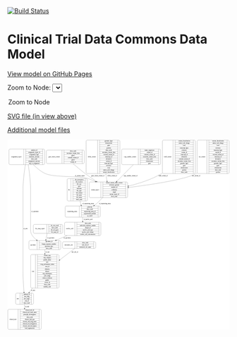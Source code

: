 <link rel='stylesheet' href="assets/style.css">
<link rel='stylesheet' href="https://unpkg.com/leaflet@1.5.1/dist/leaflet.css" integrity="sha512-xwE/Az9zrjBIphAcBb3F6JVqxf46+CDLwfLMHloNu6KEQCAWi6HcDUbeOfBIptF7tcCzusKFjFw2yuvEpDL9wQ==" crossorigin="">
<script type="text/javascript" src="https://code.jquery.com/jquery-3.2.1.min.js"></script>
<script type="text/javascript"  src="https://unpkg.com/leaflet@1.5.1/dist/leaflet.js"></script>
<script type="text/javascript" src="assets/actions.js"></script>

[![Build Status](https://travis-ci.org/CBIIT/ctdc-model.svg?branch=master)](https://travis-ci.org/CBIIT/ctdc-model)

# Clinical Trial Data Commons Data Model

[View model on GitHub Pages](https://cbiit.github.io/ctdc-model/)




Zoom to Node: <select id="node_select">
  <option value="">Zoom to Node</option>
</select>
<div id="model"></div>

<p>
<a href="./model-desc/ctdc-model.svg">SVG file (in view above)</a>
<p>
<a href="./model-desc">Additional model files</a>
<div id='graph' style='display:off;'>
<svg width="2289pt" height="1960pt"
 viewBox="0.00 0.00 2288.50 1960.00" xmlns="http://www.w3.org/2000/svg" xmlns:xlink="http://www.w3.org/1999/xlink">
<g id="graph0" class="graph" transform="scale(1 1) rotate(0) translate(4 1956)">
<title>Perl</title>
<polygon fill="#ffffff" stroke="transparent" points="-4,4 -4,-1956 2284.5,-1956 2284.5,4 -4,4"/>
<!-- assignment_report -->
<g id="node1" class="node">
<title>assignment_report</title>
<path fill="none" stroke="#000000" d="M24,-1698.5C24,-1698.5 367,-1698.5 367,-1698.5 373,-1698.5 379,-1704.5 379,-1710.5 379,-1710.5 379,-1847.5 379,-1847.5 379,-1853.5 373,-1859.5 367,-1859.5 367,-1859.5 24,-1859.5 24,-1859.5 18,-1859.5 12,-1853.5 12,-1847.5 12,-1847.5 12,-1710.5 12,-1710.5 12,-1704.5 18,-1698.5 24,-1698.5"/>
<text text-anchor="middle" x="88" y="-1775.3" font-family="Times,serif" font-size="14.00" fill="#000000">assignment_report</text>
<polyline fill="none" stroke="#000000" points="164,-1698.5 164,-1859.5 "/>
<text text-anchor="middle" x="174.5" y="-1775.3" font-family="Times,serif" font-size="14.00" fill="#000000"> </text>
<polyline fill="none" stroke="#000000" points="185,-1698.5 185,-1859.5 "/>
<text text-anchor="middle" x="271.5" y="-1844.3" font-family="Times,serif" font-size="14.00" fill="#000000">analysis_id</text>
<polyline fill="none" stroke="#000000" points="185,-1836.5 358,-1836.5 "/>
<text text-anchor="middle" x="271.5" y="-1821.3" font-family="Times,serif" font-size="14.00" fill="#000000">assignment_report_id</text>
<polyline fill="none" stroke="#000000" points="185,-1813.5 358,-1813.5 "/>
<text text-anchor="middle" x="271.5" y="-1798.3" font-family="Times,serif" font-size="14.00" fill="#000000">assignment_logic</text>
<polyline fill="none" stroke="#000000" points="185,-1790.5 358,-1790.5 "/>
<text text-anchor="middle" x="271.5" y="-1775.3" font-family="Times,serif" font-size="14.00" fill="#000000">treatment_outcome</text>
<polyline fill="none" stroke="#000000" points="185,-1767.5 358,-1767.5 "/>
<text text-anchor="middle" x="271.5" y="-1752.3" font-family="Times,serif" font-size="14.00" fill="#000000">show_node</text>
<polyline fill="none" stroke="#000000" points="185,-1744.5 358,-1744.5 "/>
<text text-anchor="middle" x="271.5" y="-1729.3" font-family="Times,serif" font-size="14.00" fill="#000000">assignment_outcome</text>
<polyline fill="none" stroke="#000000" points="185,-1721.5 358,-1721.5 "/>
<text text-anchor="middle" x="271.5" y="-1706.3" font-family="Times,serif" font-size="14.00" fill="#000000">step_at_assignment</text>
<polyline fill="none" stroke="#000000" points="358,-1698.5 358,-1859.5 "/>
<text text-anchor="middle" x="368.5" y="-1775.3" font-family="Times,serif" font-size="14.00" fill="#000000"> </text>
</g>
<!-- specimen -->
<g id="node9" class="node">
<title>specimen</title>
<path fill="none" stroke="#000000" d="M229.5,-823.5C229.5,-823.5 533.5,-823.5 533.5,-823.5 539.5,-823.5 545.5,-829.5 545.5,-835.5 545.5,-835.5 545.5,-903.5 545.5,-903.5 545.5,-909.5 539.5,-915.5 533.5,-915.5 533.5,-915.5 229.5,-915.5 229.5,-915.5 223.5,-915.5 217.5,-909.5 217.5,-903.5 217.5,-903.5 217.5,-835.5 217.5,-835.5 217.5,-829.5 223.5,-823.5 229.5,-823.5"/>
<text text-anchor="middle" x="260" y="-865.8" font-family="Times,serif" font-size="14.00" fill="#000000">specimen</text>
<polyline fill="none" stroke="#000000" points="302.5,-823.5 302.5,-915.5 "/>
<text text-anchor="middle" x="313" y="-865.8" font-family="Times,serif" font-size="14.00" fill="#000000"> </text>
<polyline fill="none" stroke="#000000" points="323.5,-823.5 323.5,-915.5 "/>
<text text-anchor="middle" x="424" y="-900.3" font-family="Times,serif" font-size="14.00" fill="#000000">specimen_id</text>
<polyline fill="none" stroke="#000000" points="323.5,-892.5 524.5,-892.5 "/>
<text text-anchor="middle" x="424" y="-877.3" font-family="Times,serif" font-size="14.00" fill="#000000">biopsy_sequence_number</text>
<polyline fill="none" stroke="#000000" points="323.5,-869.5 524.5,-869.5 "/>
<text text-anchor="middle" x="424" y="-854.3" font-family="Times,serif" font-size="14.00" fill="#000000">specimen_type</text>
<polyline fill="none" stroke="#000000" points="323.5,-846.5 524.5,-846.5 "/>
<text text-anchor="middle" x="424" y="-831.3" font-family="Times,serif" font-size="14.00" fill="#000000">show_node</text>
<polyline fill="none" stroke="#000000" points="524.5,-823.5 524.5,-915.5 "/>
<text text-anchor="middle" x="535" y="-865.8" font-family="Times,serif" font-size="14.00" fill="#000000"> </text>
</g>
<!-- assignment_report&#45;&gt;specimen -->
<g id="edge14" class="edge">
<title>assignment_report&#45;&gt;specimen</title>
<path fill="none" stroke="#000000" d="M210.0222,-1698.3556C221.1104,-1629.7553 234.5,-1528.4929 234.5,-1439.5 234.5,-1439.5 234.5,-1439.5 234.5,-1036.5 234.5,-1004.4776 235.595,-993.5489 253.5,-967 264.9095,-950.0824 280.2295,-934.8809 296.2993,-921.7938"/>
<polygon fill="#000000" stroke="#000000" points="298.5463,-924.4792 304.2345,-915.5407 294.2138,-918.9811 298.5463,-924.4792"/>
<text text-anchor="middle" x="279.5" y="-1211.3" font-family="Times,serif" font-size="14.00" fill="#000000">of_specimen</text>
</g>
<!-- arm -->
<g id="node14" class="node">
<title>arm</title>
<path fill="none" stroke="#000000" d="M92.5,-259.5C92.5,-259.5 252.5,-259.5 252.5,-259.5 258.5,-259.5 264.5,-265.5 264.5,-271.5 264.5,-271.5 264.5,-362.5 264.5,-362.5 264.5,-368.5 258.5,-374.5 252.5,-374.5 252.5,-374.5 92.5,-374.5 92.5,-374.5 86.5,-374.5 80.5,-368.5 80.5,-362.5 80.5,-362.5 80.5,-271.5 80.5,-271.5 80.5,-265.5 86.5,-259.5 92.5,-259.5"/>
<text text-anchor="middle" x="103" y="-313.3" font-family="Times,serif" font-size="14.00" fill="#000000">arm</text>
<polyline fill="none" stroke="#000000" points="125.5,-259.5 125.5,-374.5 "/>
<text text-anchor="middle" x="136" y="-313.3" font-family="Times,serif" font-size="14.00" fill="#000000"> </text>
<polyline fill="none" stroke="#000000" points="146.5,-259.5 146.5,-374.5 "/>
<text text-anchor="middle" x="195" y="-359.3" font-family="Times,serif" font-size="14.00" fill="#000000">pubmed_id</text>
<polyline fill="none" stroke="#000000" points="146.5,-351.5 243.5,-351.5 "/>
<text text-anchor="middle" x="195" y="-336.3" font-family="Times,serif" font-size="14.00" fill="#000000">arm_drug</text>
<polyline fill="none" stroke="#000000" points="146.5,-328.5 243.5,-328.5 "/>
<text text-anchor="middle" x="195" y="-313.3" font-family="Times,serif" font-size="14.00" fill="#000000">arm_target</text>
<polyline fill="none" stroke="#000000" points="146.5,-305.5 243.5,-305.5 "/>
<text text-anchor="middle" x="195" y="-290.3" font-family="Times,serif" font-size="14.00" fill="#000000">arm_id</text>
<polyline fill="none" stroke="#000000" points="146.5,-282.5 243.5,-282.5 "/>
<text text-anchor="middle" x="195" y="-267.3" font-family="Times,serif" font-size="14.00" fill="#000000">show_node</text>
<polyline fill="none" stroke="#000000" points="243.5,-259.5 243.5,-374.5 "/>
<text text-anchor="middle" x="254" y="-313.3" font-family="Times,serif" font-size="14.00" fill="#000000"> </text>
</g>
<!-- assignment_report&#45;&gt;arm -->
<g id="edge8" class="edge">
<title>assignment_report&#45;&gt;arm</title>
<path fill="none" stroke="#000000" d="M180.9778,-1698.3556C169.8896,-1629.7553 156.5,-1528.4929 156.5,-1439.5 156.5,-1439.5 156.5,-1439.5 156.5,-599 156.5,-525.6786 161.9582,-441.8056 166.4987,-384.7197"/>
<polygon fill="#000000" stroke="#000000" points="169.9887,-384.9843 167.3053,-374.7349 163.0114,-384.4206 169.9887,-384.9843"/>
<text text-anchor="middle" x="181.5" y="-1032.8" font-family="Times,serif" font-size="14.00" fill="#000000">of_arm</text>
</g>
<!-- variant_report -->
<g id="node16" class="node">
<title>variant_report</title>
<path fill="none" stroke="#000000" d="M850.5,-1359C850.5,-1359 1222.5,-1359 1222.5,-1359 1228.5,-1359 1234.5,-1365 1234.5,-1371 1234.5,-1371 1234.5,-1508 1234.5,-1508 1234.5,-1514 1228.5,-1520 1222.5,-1520 1222.5,-1520 850.5,-1520 850.5,-1520 844.5,-1520 838.5,-1514 838.5,-1508 838.5,-1508 838.5,-1371 838.5,-1371 838.5,-1365 844.5,-1359 850.5,-1359"/>
<text text-anchor="middle" x="898.5" y="-1435.8" font-family="Times,serif" font-size="14.00" fill="#000000">variant_report</text>
<polyline fill="none" stroke="#000000" points="958.5,-1359 958.5,-1520 "/>
<text text-anchor="middle" x="969" y="-1435.8" font-family="Times,serif" font-size="14.00" fill="#000000"> </text>
<polyline fill="none" stroke="#000000" points="979.5,-1359 979.5,-1520 "/>
<text text-anchor="middle" x="1096.5" y="-1504.8" font-family="Times,serif" font-size="14.00" fill="#000000">torrent_variant_caller_version</text>
<polyline fill="none" stroke="#000000" points="979.5,-1497 1213.5,-1497 "/>
<text text-anchor="middle" x="1096.5" y="-1481.8" font-family="Times,serif" font-size="14.00" fill="#000000">reference_genome</text>
<polyline fill="none" stroke="#000000" points="979.5,-1474 1213.5,-1474 "/>
<text text-anchor="middle" x="1096.5" y="-1458.8" font-family="Times,serif" font-size="14.00" fill="#000000">analysis_id</text>
<polyline fill="none" stroke="#000000" points="979.5,-1451 1213.5,-1451 "/>
<text text-anchor="middle" x="1096.5" y="-1435.8" font-family="Times,serif" font-size="14.00" fill="#000000">cellularity</text>
<polyline fill="none" stroke="#000000" points="979.5,-1428 1213.5,-1428 "/>
<text text-anchor="middle" x="1096.5" y="-1412.8" font-family="Times,serif" font-size="14.00" fill="#000000">mapd</text>
<polyline fill="none" stroke="#000000" points="979.5,-1405 1213.5,-1405 "/>
<text text-anchor="middle" x="1096.5" y="-1389.8" font-family="Times,serif" font-size="14.00" fill="#000000">variant_report_id</text>
<polyline fill="none" stroke="#000000" points="979.5,-1382 1213.5,-1382 "/>
<text text-anchor="middle" x="1096.5" y="-1366.8" font-family="Times,serif" font-size="14.00" fill="#000000">show_node</text>
<polyline fill="none" stroke="#000000" points="1213.5,-1359 1213.5,-1520 "/>
<text text-anchor="middle" x="1224" y="-1435.8" font-family="Times,serif" font-size="14.00" fill="#000000"> </text>
</g>
<!-- assignment_report&#45;&gt;variant_report -->
<g id="edge16" class="edge">
<title>assignment_report&#45;&gt;variant_report</title>
<path fill="none" stroke="#000000" d="M263.7186,-1698.2496C297.3332,-1663.9868 340.6801,-1627.1483 387.5,-1606 477.4068,-1565.3895 734.5799,-1585.1903 828.5,-1555 852.7337,-1547.2101 877.3537,-1536.4775 900.7696,-1524.6702"/>
<polygon fill="#000000" stroke="#000000" points="902.3831,-1527.7762 909.6817,-1520.0962 899.1868,-1521.5485 902.3831,-1527.7762"/>
<text text-anchor="middle" x="742" y="-1576.8" font-family="Times,serif" font-size="14.00" fill="#000000">of_variant_report</text>
</g>
<!-- file -->
<g id="node2" class="node">
<title>file</title>
<path fill="none" stroke="#000000" d="M623,-1324.5C623,-1324.5 808,-1324.5 808,-1324.5 814,-1324.5 820,-1330.5 820,-1336.5 820,-1336.5 820,-1542.5 820,-1542.5 820,-1548.5 814,-1554.5 808,-1554.5 808,-1554.5 623,-1554.5 623,-1554.5 617,-1554.5 611,-1548.5 611,-1542.5 611,-1542.5 611,-1336.5 611,-1336.5 611,-1330.5 617,-1324.5 623,-1324.5"/>
<text text-anchor="middle" x="630.5" y="-1435.8" font-family="Times,serif" font-size="14.00" fill="#000000">file</text>
<polyline fill="none" stroke="#000000" points="650,-1324.5 650,-1554.5 "/>
<text text-anchor="middle" x="660.5" y="-1435.8" font-family="Times,serif" font-size="14.00" fill="#000000"> </text>
<polyline fill="none" stroke="#000000" points="671,-1324.5 671,-1554.5 "/>
<text text-anchor="middle" x="735" y="-1539.3" font-family="Times,serif" font-size="14.00" fill="#000000">file_description</text>
<polyline fill="none" stroke="#000000" points="671,-1531.5 799,-1531.5 "/>
<text text-anchor="middle" x="735" y="-1516.3" font-family="Times,serif" font-size="14.00" fill="#000000">file_location</text>
<polyline fill="none" stroke="#000000" points="671,-1508.5 799,-1508.5 "/>
<text text-anchor="middle" x="735" y="-1493.3" font-family="Times,serif" font-size="14.00" fill="#000000">file_size</text>
<polyline fill="none" stroke="#000000" points="671,-1485.5 799,-1485.5 "/>
<text text-anchor="middle" x="735" y="-1470.3" font-family="Times,serif" font-size="14.00" fill="#000000">uuid</text>
<polyline fill="none" stroke="#000000" points="671,-1462.5 799,-1462.5 "/>
<text text-anchor="middle" x="735" y="-1447.3" font-family="Times,serif" font-size="14.00" fill="#000000">md5sum</text>
<polyline fill="none" stroke="#000000" points="671,-1439.5 799,-1439.5 "/>
<text text-anchor="middle" x="735" y="-1424.3" font-family="Times,serif" font-size="14.00" fill="#000000">file_type</text>
<polyline fill="none" stroke="#000000" points="671,-1416.5 799,-1416.5 "/>
<text text-anchor="middle" x="735" y="-1401.3" font-family="Times,serif" font-size="14.00" fill="#000000">file_format</text>
<polyline fill="none" stroke="#000000" points="671,-1393.5 799,-1393.5 "/>
<text text-anchor="middle" x="735" y="-1378.3" font-family="Times,serif" font-size="14.00" fill="#000000">file_name</text>
<polyline fill="none" stroke="#000000" points="671,-1370.5 799,-1370.5 "/>
<text text-anchor="middle" x="735" y="-1355.3" font-family="Times,serif" font-size="14.00" fill="#000000">file_status</text>
<polyline fill="none" stroke="#000000" points="671,-1347.5 799,-1347.5 "/>
<text text-anchor="middle" x="735" y="-1332.3" font-family="Times,serif" font-size="14.00" fill="#000000">show_node</text>
<polyline fill="none" stroke="#000000" points="799,-1324.5 799,-1554.5 "/>
<text text-anchor="middle" x="809.5" y="-1435.8" font-family="Times,serif" font-size="14.00" fill="#000000"> </text>
</g>
<!-- sequencing_assay -->
<g id="node13" class="node">
<title>sequencing_assay</title>
<path fill="none" stroke="#000000" d="M603,-1157.5C603,-1157.5 940,-1157.5 940,-1157.5 946,-1157.5 952,-1163.5 952,-1169.5 952,-1169.5 952,-1260.5 952,-1260.5 952,-1266.5 946,-1272.5 940,-1272.5 940,-1272.5 603,-1272.5 603,-1272.5 597,-1272.5 591,-1266.5 591,-1260.5 591,-1260.5 591,-1169.5 591,-1169.5 591,-1163.5 597,-1157.5 603,-1157.5"/>
<text text-anchor="middle" x="664" y="-1211.3" font-family="Times,serif" font-size="14.00" fill="#000000">sequencing_assay</text>
<polyline fill="none" stroke="#000000" points="737,-1157.5 737,-1272.5 "/>
<text text-anchor="middle" x="747.5" y="-1211.3" font-family="Times,serif" font-size="14.00" fill="#000000"> </text>
<polyline fill="none" stroke="#000000" points="758,-1157.5 758,-1272.5 "/>
<text text-anchor="middle" x="844.5" y="-1257.3" font-family="Times,serif" font-size="14.00" fill="#000000">platform</text>
<polyline fill="none" stroke="#000000" points="758,-1249.5 931,-1249.5 "/>
<text text-anchor="middle" x="844.5" y="-1234.3" font-family="Times,serif" font-size="14.00" fill="#000000">show_node</text>
<polyline fill="none" stroke="#000000" points="758,-1226.5 931,-1226.5 "/>
<text text-anchor="middle" x="844.5" y="-1211.3" font-family="Times,serif" font-size="14.00" fill="#000000">sequencing_assay_id</text>
<polyline fill="none" stroke="#000000" points="758,-1203.5 931,-1203.5 "/>
<text text-anchor="middle" x="844.5" y="-1188.3" font-family="Times,serif" font-size="14.00" fill="#000000">experimental_method</text>
<polyline fill="none" stroke="#000000" points="758,-1180.5 931,-1180.5 "/>
<text text-anchor="middle" x="844.5" y="-1165.3" font-family="Times,serif" font-size="14.00" fill="#000000">qc_result</text>
<polyline fill="none" stroke="#000000" points="931,-1157.5 931,-1272.5 "/>
<text text-anchor="middle" x="941.5" y="-1211.3" font-family="Times,serif" font-size="14.00" fill="#000000"> </text>
</g>
<!-- file&#45;&gt;sequencing_assay -->
<g id="edge6" class="edge">
<title>file&#45;&gt;sequencing_assay</title>
<path fill="none" stroke="#000000" d="M744.2382,-1324.2906C747.812,-1309.9635 751.3697,-1295.7008 754.6783,-1282.4369"/>
<polygon fill="#000000" stroke="#000000" points="758.1316,-1283.0538 757.156,-1272.504 751.3397,-1281.3596 758.1316,-1283.0538"/>
<text text-anchor="middle" x="828" y="-1294.8" font-family="Times,serif" font-size="14.00" fill="#000000">of_sequencing_assay</text>
</g>
<!-- case -->
<g id="node3" class="node">
<title>case</title>
<path fill="none" stroke="#000000" d="M247.5,-426.5C247.5,-426.5 515.5,-426.5 515.5,-426.5 521.5,-426.5 527.5,-432.5 527.5,-438.5 527.5,-438.5 527.5,-759.5 527.5,-759.5 527.5,-765.5 521.5,-771.5 515.5,-771.5 515.5,-771.5 247.5,-771.5 247.5,-771.5 241.5,-771.5 235.5,-765.5 235.5,-759.5 235.5,-759.5 235.5,-438.5 235.5,-438.5 235.5,-432.5 241.5,-426.5 247.5,-426.5"/>
<text text-anchor="middle" x="260" y="-595.3" font-family="Times,serif" font-size="14.00" fill="#000000">case</text>
<polyline fill="none" stroke="#000000" points="284.5,-426.5 284.5,-771.5 "/>
<text text-anchor="middle" x="295" y="-595.3" font-family="Times,serif" font-size="14.00" fill="#000000"> </text>
<polyline fill="none" stroke="#000000" points="305.5,-426.5 305.5,-771.5 "/>
<text text-anchor="middle" x="406" y="-756.3" font-family="Times,serif" font-size="14.00" fill="#000000">current_step</text>
<polyline fill="none" stroke="#000000" points="305.5,-748.5 506.5,-748.5 "/>
<text text-anchor="middle" x="406" y="-733.3" font-family="Times,serif" font-size="14.00" fill="#000000">ctep_category</text>
<polyline fill="none" stroke="#000000" points="305.5,-725.5 506.5,-725.5 "/>
<text text-anchor="middle" x="406" y="-710.3" font-family="Times,serif" font-size="14.00" fill="#000000">patient_status</text>
<polyline fill="none" stroke="#000000" points="305.5,-702.5 506.5,-702.5 "/>
<text text-anchor="middle" x="406" y="-687.3" font-family="Times,serif" font-size="14.00" fill="#000000">race</text>
<polyline fill="none" stroke="#000000" points="305.5,-679.5 506.5,-679.5 "/>
<text text-anchor="middle" x="406" y="-664.3" font-family="Times,serif" font-size="14.00" fill="#000000">ecog_performance_status</text>
<polyline fill="none" stroke="#000000" points="305.5,-656.5 506.5,-656.5 "/>
<text text-anchor="middle" x="406" y="-641.3" font-family="Times,serif" font-size="14.00" fill="#000000">case_id</text>
<polyline fill="none" stroke="#000000" points="305.5,-633.5 506.5,-633.5 "/>
<text text-anchor="middle" x="406" y="-618.3" font-family="Times,serif" font-size="14.00" fill="#000000">ethnicity</text>
<polyline fill="none" stroke="#000000" points="305.5,-610.5 506.5,-610.5 "/>
<text text-anchor="middle" x="406" y="-595.3" font-family="Times,serif" font-size="14.00" fill="#000000">disease</text>
<polyline fill="none" stroke="#000000" points="305.5,-587.5 506.5,-587.5 "/>
<text text-anchor="middle" x="406" y="-572.3" font-family="Times,serif" font-size="14.00" fill="#000000">ctep_subcategory</text>
<polyline fill="none" stroke="#000000" points="305.5,-564.5 506.5,-564.5 "/>
<text text-anchor="middle" x="406" y="-549.3" font-family="Times,serif" font-size="14.00" fill="#000000">prior_drugs</text>
<polyline fill="none" stroke="#000000" points="305.5,-541.5 506.5,-541.5 "/>
<text text-anchor="middle" x="406" y="-526.3" font-family="Times,serif" font-size="14.00" fill="#000000">extent_of_disease</text>
<polyline fill="none" stroke="#000000" points="305.5,-518.5 506.5,-518.5 "/>
<text text-anchor="middle" x="406" y="-503.3" font-family="Times,serif" font-size="14.00" fill="#000000">gender</text>
<polyline fill="none" stroke="#000000" points="305.5,-495.5 506.5,-495.5 "/>
<text text-anchor="middle" x="406" y="-480.3" font-family="Times,serif" font-size="14.00" fill="#000000">source_id</text>
<polyline fill="none" stroke="#000000" points="305.5,-472.5 506.5,-472.5 "/>
<text text-anchor="middle" x="406" y="-457.3" font-family="Times,serif" font-size="14.00" fill="#000000">show_node</text>
<polyline fill="none" stroke="#000000" points="305.5,-449.5 506.5,-449.5 "/>
<text text-anchor="middle" x="406" y="-434.3" font-family="Times,serif" font-size="14.00" fill="#000000">meddra_code</text>
<polyline fill="none" stroke="#000000" points="506.5,-426.5 506.5,-771.5 "/>
<text text-anchor="middle" x="517" y="-595.3" font-family="Times,serif" font-size="14.00" fill="#000000"> </text>
</g>
<!-- case&#45;&gt;arm -->
<g id="edge9" class="edge">
<title>case&#45;&gt;arm</title>
<path fill="none" stroke="#000000" d="M253.604,-426.4322C242.2353,-411.0926 231.256,-396.2784 221.2426,-382.7675"/>
<polygon fill="#000000" stroke="#000000" points="223.9041,-380.4805 215.1378,-374.5305 218.2803,-384.6486 223.9041,-380.4805"/>
<text text-anchor="middle" x="259.5" y="-396.8" font-family="Times,serif" font-size="14.00" fill="#000000">of_arm</text>
</g>
<!-- ihc_assay_report -->
<g id="node4" class="node">
<title>ihc_assay_report</title>
<path fill="none" stroke="#000000" d="M275,-990.5C275,-990.5 554,-990.5 554,-990.5 560,-990.5 566,-996.5 566,-1002.5 566,-1002.5 566,-1070.5 566,-1070.5 566,-1076.5 560,-1082.5 554,-1082.5 554,-1082.5 275,-1082.5 275,-1082.5 269,-1082.5 263,-1076.5 263,-1070.5 263,-1070.5 263,-1002.5 263,-1002.5 263,-996.5 269,-990.5 275,-990.5"/>
<text text-anchor="middle" x="332" y="-1032.8" font-family="Times,serif" font-size="14.00" fill="#000000">ihc_assay_report</text>
<polyline fill="none" stroke="#000000" points="401,-990.5 401,-1082.5 "/>
<text text-anchor="middle" x="411.5" y="-1032.8" font-family="Times,serif" font-size="14.00" fill="#000000"> </text>
<polyline fill="none" stroke="#000000" points="422,-990.5 422,-1082.5 "/>
<text text-anchor="middle" x="483.5" y="-1067.3" font-family="Times,serif" font-size="14.00" fill="#000000">ihc_test_result</text>
<polyline fill="none" stroke="#000000" points="422,-1059.5 545,-1059.5 "/>
<text text-anchor="middle" x="483.5" y="-1044.3" font-family="Times,serif" font-size="14.00" fill="#000000">show_node</text>
<polyline fill="none" stroke="#000000" points="422,-1036.5 545,-1036.5 "/>
<text text-anchor="middle" x="483.5" y="-1021.3" font-family="Times,serif" font-size="14.00" fill="#000000">ihc_test_gene</text>
<polyline fill="none" stroke="#000000" points="422,-1013.5 545,-1013.5 "/>
<text text-anchor="middle" x="483.5" y="-998.3" font-family="Times,serif" font-size="14.00" fill="#000000">ihc_assay_id</text>
<polyline fill="none" stroke="#000000" points="545,-990.5 545,-1082.5 "/>
<text text-anchor="middle" x="555.5" y="-1032.8" font-family="Times,serif" font-size="14.00" fill="#000000"> </text>
</g>
<!-- ihc_assay_report&#45;&gt;specimen -->
<g id="edge13" class="edge">
<title>ihc_assay_report&#45;&gt;specimen</title>
<path fill="none" stroke="#000000" d="M405.3952,-990.4244C401.4441,-970.4291 396.7795,-946.8237 392.6253,-925.8006"/>
<polygon fill="#000000" stroke="#000000" points="396.0045,-924.8466 390.6323,-915.7148 389.1373,-926.2036 396.0045,-924.8466"/>
<text text-anchor="middle" x="442.5" y="-937.8" font-family="Times,serif" font-size="14.00" fill="#000000">of_specimen</text>
</g>
<!-- gene_fusion_variant -->
<g id="node5" class="node">
<title>gene_fusion_variant</title>
<path fill="none" stroke="#000000" d="M409,-1710C409,-1710 776,-1710 776,-1710 782,-1710 788,-1716 788,-1722 788,-1722 788,-1836 788,-1836 788,-1842 782,-1848 776,-1848 776,-1848 409,-1848 409,-1848 403,-1848 397,-1842 397,-1836 397,-1836 397,-1722 397,-1722 397,-1716 403,-1710 409,-1710"/>
<text text-anchor="middle" x="477.5" y="-1775.3" font-family="Times,serif" font-size="14.00" fill="#000000">gene_fusion_variant</text>
<polyline fill="none" stroke="#000000" points="558,-1710 558,-1848 "/>
<text text-anchor="middle" x="568.5" y="-1775.3" font-family="Times,serif" font-size="14.00" fill="#000000"> </text>
<polyline fill="none" stroke="#000000" points="579,-1710 579,-1848 "/>
<text text-anchor="middle" x="673" y="-1832.8" font-family="Times,serif" font-size="14.00" fill="#000000">show_node</text>
<polyline fill="none" stroke="#000000" points="579,-1825 767,-1825 "/>
<text text-anchor="middle" x="673" y="-1809.8" font-family="Times,serif" font-size="14.00" fill="#000000">oncomine_variant_class</text>
<polyline fill="none" stroke="#000000" points="579,-1802 767,-1802 "/>
<text text-anchor="middle" x="673" y="-1786.8" font-family="Times,serif" font-size="14.00" fill="#000000">gene1</text>
<polyline fill="none" stroke="#000000" points="579,-1779 767,-1779 "/>
<text text-anchor="middle" x="673" y="-1763.8" font-family="Times,serif" font-size="14.00" fill="#000000">external_variant_id</text>
<polyline fill="none" stroke="#000000" points="579,-1756 767,-1756 "/>
<text text-anchor="middle" x="673" y="-1740.8" font-family="Times,serif" font-size="14.00" fill="#000000">gene2</text>
<polyline fill="none" stroke="#000000" points="579,-1733 767,-1733 "/>
<text text-anchor="middle" x="673" y="-1717.8" font-family="Times,serif" font-size="14.00" fill="#000000">variant_id</text>
<polyline fill="none" stroke="#000000" points="767,-1710 767,-1848 "/>
<text text-anchor="middle" x="777.5" y="-1775.3" font-family="Times,serif" font-size="14.00" fill="#000000"> </text>
</g>
<!-- gene_fusion_variant&#45;&gt;variant_report -->
<g id="edge2" class="edge">
<title>gene_fusion_variant&#45;&gt;variant_report</title>
<path fill="none" stroke="#000000" d="M670.9797,-1709.9561C708.6071,-1677.5857 754.7097,-1638.9737 797.5,-1606 817.7174,-1590.4207 823.5776,-1587.6188 844.5,-1573 866.3596,-1557.7264 889.6416,-1541.5019 912.1769,-1525.8201"/>
<polygon fill="#000000" stroke="#000000" points="914.2319,-1528.6542 920.4416,-1520.0699 910.234,-1522.9081 914.2319,-1528.6542"/>
<text text-anchor="middle" x="927.5" y="-1576.8" font-family="Times,serif" font-size="14.00" fill="#000000">gene_fusion_variant_of</text>
</g>
<!-- delins_variant -->
<g id="node6" class="node">
<title>delins_variant</title>
<path fill="none" stroke="#000000" d="M818.5,-1606.5C818.5,-1606.5 1142.5,-1606.5 1142.5,-1606.5 1148.5,-1606.5 1154.5,-1612.5 1154.5,-1618.5 1154.5,-1618.5 1154.5,-1939.5 1154.5,-1939.5 1154.5,-1945.5 1148.5,-1951.5 1142.5,-1951.5 1142.5,-1951.5 818.5,-1951.5 818.5,-1951.5 812.5,-1951.5 806.5,-1945.5 806.5,-1939.5 806.5,-1939.5 806.5,-1618.5 806.5,-1618.5 806.5,-1612.5 812.5,-1606.5 818.5,-1606.5"/>
<text text-anchor="middle" x="865.5" y="-1775.3" font-family="Times,serif" font-size="14.00" fill="#000000">delins_variant</text>
<polyline fill="none" stroke="#000000" points="924.5,-1606.5 924.5,-1951.5 "/>
<text text-anchor="middle" x="935" y="-1775.3" font-family="Times,serif" font-size="14.00" fill="#000000"> </text>
<polyline fill="none" stroke="#000000" points="945.5,-1606.5 945.5,-1951.5 "/>
<text text-anchor="middle" x="1039.5" y="-1936.3" font-family="Times,serif" font-size="14.00" fill="#000000">genomic_hgvs</text>
<polyline fill="none" stroke="#000000" points="945.5,-1928.5 1133.5,-1928.5 "/>
<text text-anchor="middle" x="1039.5" y="-1913.3" font-family="Times,serif" font-size="14.00" fill="#000000">chromosome</text>
<polyline fill="none" stroke="#000000" points="945.5,-1905.5 1133.5,-1905.5 "/>
<text text-anchor="middle" x="1039.5" y="-1890.3" font-family="Times,serif" font-size="14.00" fill="#000000">gene</text>
<polyline fill="none" stroke="#000000" points="945.5,-1882.5 1133.5,-1882.5 "/>
<text text-anchor="middle" x="1039.5" y="-1867.3" font-family="Times,serif" font-size="14.00" fill="#000000">position</text>
<polyline fill="none" stroke="#000000" points="945.5,-1859.5 1133.5,-1859.5 "/>
<text text-anchor="middle" x="1039.5" y="-1844.3" font-family="Times,serif" font-size="14.00" fill="#000000">show_node</text>
<polyline fill="none" stroke="#000000" points="945.5,-1836.5 1133.5,-1836.5 "/>
<text text-anchor="middle" x="1039.5" y="-1821.3" font-family="Times,serif" font-size="14.00" fill="#000000">oncomine_variant_class</text>
<polyline fill="none" stroke="#000000" points="945.5,-1813.5 1133.5,-1813.5 "/>
<text text-anchor="middle" x="1039.5" y="-1798.3" font-family="Times,serif" font-size="14.00" fill="#000000">external_variant_id</text>
<polyline fill="none" stroke="#000000" points="945.5,-1790.5 1133.5,-1790.5 "/>
<text text-anchor="middle" x="1039.5" y="-1775.3" font-family="Times,serif" font-size="14.00" fill="#000000">transcript_id</text>
<polyline fill="none" stroke="#000000" points="945.5,-1767.5 1133.5,-1767.5 "/>
<text text-anchor="middle" x="1039.5" y="-1752.3" font-family="Times,serif" font-size="14.00" fill="#000000">alternative</text>
<polyline fill="none" stroke="#000000" points="945.5,-1744.5 1133.5,-1744.5 "/>
<text text-anchor="middle" x="1039.5" y="-1729.3" font-family="Times,serif" font-size="14.00" fill="#000000">variant_id</text>
<polyline fill="none" stroke="#000000" points="945.5,-1721.5 1133.5,-1721.5 "/>
<text text-anchor="middle" x="1039.5" y="-1706.3" font-family="Times,serif" font-size="14.00" fill="#000000">transcript_hgvs</text>
<polyline fill="none" stroke="#000000" points="945.5,-1698.5 1133.5,-1698.5 "/>
<text text-anchor="middle" x="1039.5" y="-1683.3" font-family="Times,serif" font-size="14.00" fill="#000000">reference</text>
<polyline fill="none" stroke="#000000" points="945.5,-1675.5 1133.5,-1675.5 "/>
<text text-anchor="middle" x="1039.5" y="-1660.3" font-family="Times,serif" font-size="14.00" fill="#000000">exon</text>
<polyline fill="none" stroke="#000000" points="945.5,-1652.5 1133.5,-1652.5 "/>
<text text-anchor="middle" x="1039.5" y="-1637.3" font-family="Times,serif" font-size="14.00" fill="#000000">amino_acid_change</text>
<polyline fill="none" stroke="#000000" points="945.5,-1629.5 1133.5,-1629.5 "/>
<text text-anchor="middle" x="1039.5" y="-1614.3" font-family="Times,serif" font-size="14.00" fill="#000000">variant_classification</text>
<polyline fill="none" stroke="#000000" points="1133.5,-1606.5 1133.5,-1951.5 "/>
<text text-anchor="middle" x="1144" y="-1775.3" font-family="Times,serif" font-size="14.00" fill="#000000"> </text>
</g>
<!-- delins_variant&#45;&gt;variant_report -->
<g id="edge11" class="edge">
<title>delins_variant&#45;&gt;variant_report</title>
<path fill="none" stroke="#000000" d="M1008.9922,-1606.2662C1013.3423,-1579.8934 1017.6766,-1553.6167 1021.5749,-1529.9833"/>
<polygon fill="#000000" stroke="#000000" points="1025.0435,-1530.4603 1023.2177,-1520.024 1018.1368,-1529.321 1025.0435,-1530.4603"/>
<text text-anchor="middle" x="1076" y="-1576.8" font-family="Times,serif" font-size="14.00" fill="#000000">delins_variant_of</text>
</g>
<!-- copy_number_variant -->
<g id="node7" class="node">
<title>copy_number_variant</title>
<path fill="none" stroke="#000000" d="M1184.5,-1698.5C1184.5,-1698.5 1562.5,-1698.5 1562.5,-1698.5 1568.5,-1698.5 1574.5,-1704.5 1574.5,-1710.5 1574.5,-1710.5 1574.5,-1847.5 1574.5,-1847.5 1574.5,-1853.5 1568.5,-1859.5 1562.5,-1859.5 1562.5,-1859.5 1184.5,-1859.5 1184.5,-1859.5 1178.5,-1859.5 1172.5,-1853.5 1172.5,-1847.5 1172.5,-1847.5 1172.5,-1710.5 1172.5,-1710.5 1172.5,-1704.5 1178.5,-1698.5 1184.5,-1698.5"/>
<text text-anchor="middle" x="1258.5" y="-1775.3" font-family="Times,serif" font-size="14.00" fill="#000000">copy_number_variant</text>
<polyline fill="none" stroke="#000000" points="1344.5,-1698.5 1344.5,-1859.5 "/>
<text text-anchor="middle" x="1355" y="-1775.3" font-family="Times,serif" font-size="14.00" fill="#000000"> </text>
<polyline fill="none" stroke="#000000" points="1365.5,-1698.5 1365.5,-1859.5 "/>
<text text-anchor="middle" x="1459.5" y="-1844.3" font-family="Times,serif" font-size="14.00" fill="#000000">tumor_suppressor</text>
<polyline fill="none" stroke="#000000" points="1365.5,-1836.5 1553.5,-1836.5 "/>
<text text-anchor="middle" x="1459.5" y="-1821.3" font-family="Times,serif" font-size="14.00" fill="#000000">variant_id</text>
<polyline fill="none" stroke="#000000" points="1365.5,-1813.5 1553.5,-1813.5 "/>
<text text-anchor="middle" x="1459.5" y="-1798.3" font-family="Times,serif" font-size="14.00" fill="#000000">external_variant_id</text>
<polyline fill="none" stroke="#000000" points="1365.5,-1790.5 1553.5,-1790.5 "/>
<text text-anchor="middle" x="1459.5" y="-1775.3" font-family="Times,serif" font-size="14.00" fill="#000000">oncomine_variant_class</text>
<polyline fill="none" stroke="#000000" points="1365.5,-1767.5 1553.5,-1767.5 "/>
<text text-anchor="middle" x="1459.5" y="-1752.3" font-family="Times,serif" font-size="14.00" fill="#000000">show_node</text>
<polyline fill="none" stroke="#000000" points="1365.5,-1744.5 1553.5,-1744.5 "/>
<text text-anchor="middle" x="1459.5" y="-1729.3" font-family="Times,serif" font-size="14.00" fill="#000000">chromosome</text>
<polyline fill="none" stroke="#000000" points="1365.5,-1721.5 1553.5,-1721.5 "/>
<text text-anchor="middle" x="1459.5" y="-1706.3" font-family="Times,serif" font-size="14.00" fill="#000000">gene</text>
<polyline fill="none" stroke="#000000" points="1553.5,-1698.5 1553.5,-1859.5 "/>
<text text-anchor="middle" x="1564" y="-1775.3" font-family="Times,serif" font-size="14.00" fill="#000000"> </text>
</g>
<!-- copy_number_variant&#45;&gt;variant_report -->
<g id="edge17" class="edge">
<title>copy_number_variant&#45;&gt;variant_report</title>
<path fill="none" stroke="#000000" d="M1293.2083,-1698.1126C1242.1684,-1646.6942 1176.091,-1580.1266 1123.7583,-1527.4056"/>
<polygon fill="#000000" stroke="#000000" points="1125.9971,-1524.6929 1116.4682,-1520.0614 1121.0291,-1529.6243 1125.9971,-1524.6929"/>
<text text-anchor="middle" x="1264" y="-1576.8" font-family="Times,serif" font-size="14.00" fill="#000000">copy_number_variant_of</text>
</g>
<!-- clinical_trial -->
<g id="node8" class="node">
<title>clinical_trial</title>
<path fill="none" stroke="#000000" d="M12,-.5C12,-.5 333,-.5 333,-.5 339,-.5 345,-6.5 345,-12.5 345,-12.5 345,-195.5 345,-195.5 345,-201.5 339,-207.5 333,-207.5 333,-207.5 12,-207.5 12,-207.5 6,-207.5 0,-201.5 0,-195.5 0,-195.5 0,-12.5 0,-12.5 0,-6.5 6,-.5 12,-.5"/>
<text text-anchor="middle" x="53" y="-100.3" font-family="Times,serif" font-size="14.00" fill="#000000">clinical_trial</text>
<polyline fill="none" stroke="#000000" points="106,-.5 106,-207.5 "/>
<text text-anchor="middle" x="116.5" y="-100.3" font-family="Times,serif" font-size="14.00" fill="#000000"> </text>
<polyline fill="none" stroke="#000000" points="127,-.5 127,-207.5 "/>
<text text-anchor="middle" x="225.5" y="-192.3" font-family="Times,serif" font-size="14.00" fill="#000000">clinical_trial_id</text>
<polyline fill="none" stroke="#000000" points="127,-184.5 324,-184.5 "/>
<text text-anchor="middle" x="225.5" y="-169.3" font-family="Times,serif" font-size="14.00" fill="#000000">clinical_trial_short_name</text>
<polyline fill="none" stroke="#000000" points="127,-161.5 324,-161.5 "/>
<text text-anchor="middle" x="225.5" y="-146.3" font-family="Times,serif" font-size="14.00" fill="#000000">principal_investigators</text>
<polyline fill="none" stroke="#000000" points="127,-138.5 324,-138.5 "/>
<text text-anchor="middle" x="225.5" y="-123.3" font-family="Times,serif" font-size="14.00" fill="#000000">show_node</text>
<polyline fill="none" stroke="#000000" points="127,-115.5 324,-115.5 "/>
<text text-anchor="middle" x="225.5" y="-100.3" font-family="Times,serif" font-size="14.00" fill="#000000">clinical_trial_type</text>
<polyline fill="none" stroke="#000000" points="127,-92.5 324,-92.5 "/>
<text text-anchor="middle" x="225.5" y="-77.3" font-family="Times,serif" font-size="14.00" fill="#000000">clinical_trial_long_name</text>
<polyline fill="none" stroke="#000000" points="127,-69.5 324,-69.5 "/>
<text text-anchor="middle" x="225.5" y="-54.3" font-family="Times,serif" font-size="14.00" fill="#000000">clinical_trial_designation</text>
<polyline fill="none" stroke="#000000" points="127,-46.5 324,-46.5 "/>
<text text-anchor="middle" x="225.5" y="-31.3" font-family="Times,serif" font-size="14.00" fill="#000000">clinical_trial_description</text>
<polyline fill="none" stroke="#000000" points="127,-23.5 324,-23.5 "/>
<text text-anchor="middle" x="225.5" y="-8.3" font-family="Times,serif" font-size="14.00" fill="#000000">lead_organization</text>
<polyline fill="none" stroke="#000000" points="324,-.5 324,-207.5 "/>
<text text-anchor="middle" x="334.5" y="-100.3" font-family="Times,serif" font-size="14.00" fill="#000000"> </text>
</g>
<!-- specimen&#45;&gt;case -->
<g id="edge12" class="edge">
<title>specimen&#45;&gt;case</title>
<path fill="none" stroke="#000000" d="M381.5,-823.3067C381.5,-810.9287 381.5,-796.7591 381.5,-781.6898"/>
<polygon fill="#000000" stroke="#000000" points="385.0001,-781.667 381.5,-771.667 378.0001,-781.6671 385.0001,-781.667"/>
<text text-anchor="middle" x="408.5" y="-793.8" font-family="Times,serif" font-size="14.00" fill="#000000">of_case</text>
</g>
<!-- indel_variant -->
<g id="node10" class="node">
<title>indel_variant</title>
<path fill="none" stroke="#000000" d="M1604.5,-1606.5C1604.5,-1606.5 1920.5,-1606.5 1920.5,-1606.5 1926.5,-1606.5 1932.5,-1612.5 1932.5,-1618.5 1932.5,-1618.5 1932.5,-1939.5 1932.5,-1939.5 1932.5,-1945.5 1926.5,-1951.5 1920.5,-1951.5 1920.5,-1951.5 1604.5,-1951.5 1604.5,-1951.5 1598.5,-1951.5 1592.5,-1945.5 1592.5,-1939.5 1592.5,-1939.5 1592.5,-1618.5 1592.5,-1618.5 1592.5,-1612.5 1598.5,-1606.5 1604.5,-1606.5"/>
<text text-anchor="middle" x="1647.5" y="-1775.3" font-family="Times,serif" font-size="14.00" fill="#000000">indel_variant</text>
<polyline fill="none" stroke="#000000" points="1702.5,-1606.5 1702.5,-1951.5 "/>
<text text-anchor="middle" x="1713" y="-1775.3" font-family="Times,serif" font-size="14.00" fill="#000000"> </text>
<polyline fill="none" stroke="#000000" points="1723.5,-1606.5 1723.5,-1951.5 "/>
<text text-anchor="middle" x="1817.5" y="-1936.3" font-family="Times,serif" font-size="14.00" fill="#000000">variant_classification</text>
<polyline fill="none" stroke="#000000" points="1723.5,-1928.5 1911.5,-1928.5 "/>
<text text-anchor="middle" x="1817.5" y="-1913.3" font-family="Times,serif" font-size="14.00" fill="#000000">amino_acid_change</text>
<polyline fill="none" stroke="#000000" points="1723.5,-1905.5 1911.5,-1905.5 "/>
<text text-anchor="middle" x="1817.5" y="-1890.3" font-family="Times,serif" font-size="14.00" fill="#000000">exon</text>
<polyline fill="none" stroke="#000000" points="1723.5,-1882.5 1911.5,-1882.5 "/>
<text text-anchor="middle" x="1817.5" y="-1867.3" font-family="Times,serif" font-size="14.00" fill="#000000">transcript_hgvs</text>
<polyline fill="none" stroke="#000000" points="1723.5,-1859.5 1911.5,-1859.5 "/>
<text text-anchor="middle" x="1817.5" y="-1844.3" font-family="Times,serif" font-size="14.00" fill="#000000">reference</text>
<polyline fill="none" stroke="#000000" points="1723.5,-1836.5 1911.5,-1836.5 "/>
<text text-anchor="middle" x="1817.5" y="-1821.3" font-family="Times,serif" font-size="14.00" fill="#000000">variant_id</text>
<polyline fill="none" stroke="#000000" points="1723.5,-1813.5 1911.5,-1813.5 "/>
<text text-anchor="middle" x="1817.5" y="-1798.3" font-family="Times,serif" font-size="14.00" fill="#000000">transcript_id</text>
<polyline fill="none" stroke="#000000" points="1723.5,-1790.5 1911.5,-1790.5 "/>
<text text-anchor="middle" x="1817.5" y="-1775.3" font-family="Times,serif" font-size="14.00" fill="#000000">alternative</text>
<polyline fill="none" stroke="#000000" points="1723.5,-1767.5 1911.5,-1767.5 "/>
<text text-anchor="middle" x="1817.5" y="-1752.3" font-family="Times,serif" font-size="14.00" fill="#000000">external_variant_id</text>
<polyline fill="none" stroke="#000000" points="1723.5,-1744.5 1911.5,-1744.5 "/>
<text text-anchor="middle" x="1817.5" y="-1729.3" font-family="Times,serif" font-size="14.00" fill="#000000">oncomine_variant_class</text>
<polyline fill="none" stroke="#000000" points="1723.5,-1721.5 1911.5,-1721.5 "/>
<text text-anchor="middle" x="1817.5" y="-1706.3" font-family="Times,serif" font-size="14.00" fill="#000000">genomic_hgvs</text>
<polyline fill="none" stroke="#000000" points="1723.5,-1698.5 1911.5,-1698.5 "/>
<text text-anchor="middle" x="1817.5" y="-1683.3" font-family="Times,serif" font-size="14.00" fill="#000000">gene</text>
<polyline fill="none" stroke="#000000" points="1723.5,-1675.5 1911.5,-1675.5 "/>
<text text-anchor="middle" x="1817.5" y="-1660.3" font-family="Times,serif" font-size="14.00" fill="#000000">chromosome</text>
<polyline fill="none" stroke="#000000" points="1723.5,-1652.5 1911.5,-1652.5 "/>
<text text-anchor="middle" x="1817.5" y="-1637.3" font-family="Times,serif" font-size="14.00" fill="#000000">position</text>
<polyline fill="none" stroke="#000000" points="1723.5,-1629.5 1911.5,-1629.5 "/>
<text text-anchor="middle" x="1817.5" y="-1614.3" font-family="Times,serif" font-size="14.00" fill="#000000">show_node</text>
<polyline fill="none" stroke="#000000" points="1911.5,-1606.5 1911.5,-1951.5 "/>
<text text-anchor="middle" x="1922" y="-1775.3" font-family="Times,serif" font-size="14.00" fill="#000000"> </text>
</g>
<!-- indel_variant&#45;&gt;variant_report -->
<g id="edge10" class="edge">
<title>indel_variant&#45;&gt;variant_report</title>
<path fill="none" stroke="#000000" d="M1592.4028,-1611.4334C1589.4481,-1609.5665 1586.4798,-1607.7536 1583.5,-1606 1479.4862,-1544.7885 1350.8936,-1504.1643 1244.5283,-1478.3788"/>
<polygon fill="#000000" stroke="#000000" points="1245.1734,-1474.9344 1234.633,-1476.0071 1243.5418,-1481.7416 1245.1734,-1474.9344"/>
<text text-anchor="middle" x="1601" y="-1576.8" font-family="Times,serif" font-size="14.00" fill="#000000">indel_variant_of</text>
</g>
<!-- metastatic_site -->
<g id="node11" class="node">
<title>metastatic_site</title>
<path fill="none" stroke="#000000" d="M575.5,-835C575.5,-835 893.5,-835 893.5,-835 899.5,-835 905.5,-841 905.5,-847 905.5,-847 905.5,-892 905.5,-892 905.5,-898 899.5,-904 893.5,-904 893.5,-904 575.5,-904 575.5,-904 569.5,-904 563.5,-898 563.5,-892 563.5,-892 563.5,-847 563.5,-847 563.5,-841 569.5,-835 575.5,-835"/>
<text text-anchor="middle" x="627" y="-865.8" font-family="Times,serif" font-size="14.00" fill="#000000">metastatic_site</text>
<polyline fill="none" stroke="#000000" points="690.5,-835 690.5,-904 "/>
<text text-anchor="middle" x="701" y="-865.8" font-family="Times,serif" font-size="14.00" fill="#000000"> </text>
<polyline fill="none" stroke="#000000" points="711.5,-835 711.5,-904 "/>
<text text-anchor="middle" x="798" y="-888.8" font-family="Times,serif" font-size="14.00" fill="#000000">show_node</text>
<polyline fill="none" stroke="#000000" points="711.5,-881 884.5,-881 "/>
<text text-anchor="middle" x="798" y="-865.8" font-family="Times,serif" font-size="14.00" fill="#000000">met_site_id</text>
<polyline fill="none" stroke="#000000" points="711.5,-858 884.5,-858 "/>
<text text-anchor="middle" x="798" y="-842.8" font-family="Times,serif" font-size="14.00" fill="#000000">metastatic_site_name</text>
<polyline fill="none" stroke="#000000" points="884.5,-835 884.5,-904 "/>
<text text-anchor="middle" x="895" y="-865.8" font-family="Times,serif" font-size="14.00" fill="#000000"> </text>
</g>
<!-- metastatic_site&#45;&gt;case -->
<g id="edge7" class="edge">
<title>metastatic_site&#45;&gt;case</title>
<path fill="none" stroke="#000000" d="M689.4338,-834.9662C650.4596,-805.1007 591.7597,-760.1197 536.0285,-717.4135"/>
<polygon fill="#000000" stroke="#000000" points="537.8964,-714.4354 527.83,-711.1311 533.6387,-719.9917 537.8964,-714.4354"/>
<text text-anchor="middle" x="691" y="-793.8" font-family="Times,serif" font-size="14.00" fill="#000000">met_site_of</text>
</g>
<!-- nucleic_acid -->
<g id="node12" class="node">
<title>nucleic_acid</title>
<path fill="none" stroke="#000000" d="M596.5,-967.5C596.5,-967.5 946.5,-967.5 946.5,-967.5 952.5,-967.5 958.5,-973.5 958.5,-979.5 958.5,-979.5 958.5,-1093.5 958.5,-1093.5 958.5,-1099.5 952.5,-1105.5 946.5,-1105.5 946.5,-1105.5 596.5,-1105.5 596.5,-1105.5 590.5,-1105.5 584.5,-1099.5 584.5,-1093.5 584.5,-1093.5 584.5,-979.5 584.5,-979.5 584.5,-973.5 590.5,-967.5 596.5,-967.5"/>
<text text-anchor="middle" x="637.5" y="-1032.8" font-family="Times,serif" font-size="14.00" fill="#000000">nucleic_acid</text>
<polyline fill="none" stroke="#000000" points="690.5,-967.5 690.5,-1105.5 "/>
<text text-anchor="middle" x="701" y="-1032.8" font-family="Times,serif" font-size="14.00" fill="#000000"> </text>
<polyline fill="none" stroke="#000000" points="711.5,-967.5 711.5,-1105.5 "/>
<text text-anchor="middle" x="824.5" y="-1090.3" font-family="Times,serif" font-size="14.00" fill="#000000">show_node</text>
<polyline fill="none" stroke="#000000" points="711.5,-1082.5 937.5,-1082.5 "/>
<text text-anchor="middle" x="824.5" y="-1067.3" font-family="Times,serif" font-size="14.00" fill="#000000">molecular_sequence_number</text>
<polyline fill="none" stroke="#000000" points="711.5,-1059.5 937.5,-1059.5 "/>
<text text-anchor="middle" x="824.5" y="-1044.3" font-family="Times,serif" font-size="14.00" fill="#000000">aliquot_id</text>
<polyline fill="none" stroke="#000000" points="711.5,-1036.5 937.5,-1036.5 "/>
<text text-anchor="middle" x="824.5" y="-1021.3" font-family="Times,serif" font-size="14.00" fill="#000000">nucleic_acid_type</text>
<polyline fill="none" stroke="#000000" points="711.5,-1013.5 937.5,-1013.5 "/>
<text text-anchor="middle" x="824.5" y="-998.3" font-family="Times,serif" font-size="14.00" fill="#000000">nucleic_acid_volume</text>
<polyline fill="none" stroke="#000000" points="711.5,-990.5 937.5,-990.5 "/>
<text text-anchor="middle" x="824.5" y="-975.3" font-family="Times,serif" font-size="14.00" fill="#000000">nucleic_acid_concentration</text>
<polyline fill="none" stroke="#000000" points="937.5,-967.5 937.5,-1105.5 "/>
<text text-anchor="middle" x="948" y="-1032.8" font-family="Times,serif" font-size="14.00" fill="#000000"> </text>
</g>
<!-- nucleic_acid&#45;&gt;specimen -->
<g id="edge15" class="edge">
<title>nucleic_acid&#45;&gt;specimen</title>
<path fill="none" stroke="#000000" d="M610.3387,-967.4899C572.8035,-951.4171 533.5428,-934.6055 498.3511,-919.5362"/>
<polygon fill="#000000" stroke="#000000" points="499.5887,-916.2589 489.0183,-915.5399 496.8333,-922.6937 499.5887,-916.2589"/>
<text text-anchor="middle" x="610.5" y="-937.8" font-family="Times,serif" font-size="14.00" fill="#000000">of_specimen</text>
</g>
<!-- sequencing_assay&#45;&gt;nucleic_acid -->
<g id="edge1" class="edge">
<title>sequencing_assay&#45;&gt;nucleic_acid</title>
<path fill="none" stroke="#000000" d="M771.5,-1157.0462C771.5,-1143.8577 771.5,-1129.6253 771.5,-1115.7217"/>
<polygon fill="#000000" stroke="#000000" points="775.0001,-1115.6754 771.5,-1105.6754 768.0001,-1115.6754 775.0001,-1115.6754"/>
<text text-anchor="middle" x="827" y="-1127.8" font-family="Times,serif" font-size="14.00" fill="#000000">of_nucleic_acid</text>
</g>
<!-- arm&#45;&gt;clinical_trial -->
<g id="edge4" class="edge">
<title>arm&#45;&gt;clinical_trial</title>
<path fill="none" stroke="#000000" d="M172.5,-259.3591C172.5,-246.3456 172.5,-232.0895 172.5,-217.6573"/>
<polygon fill="#000000" stroke="#000000" points="176.0001,-217.6507 172.5,-207.6508 169.0001,-217.6508 176.0001,-217.6507"/>
<text text-anchor="middle" x="198.5" y="-229.8" font-family="Times,serif" font-size="14.00" fill="#000000">of_trial</text>
</g>
<!-- snv_variant -->
<g id="node15" class="node">
<title>snv_variant</title>
<path fill="none" stroke="#000000" d="M1962.5,-1606.5C1962.5,-1606.5 2268.5,-1606.5 2268.5,-1606.5 2274.5,-1606.5 2280.5,-1612.5 2280.5,-1618.5 2280.5,-1618.5 2280.5,-1939.5 2280.5,-1939.5 2280.5,-1945.5 2274.5,-1951.5 2268.5,-1951.5 2268.5,-1951.5 1962.5,-1951.5 1962.5,-1951.5 1956.5,-1951.5 1950.5,-1945.5 1950.5,-1939.5 1950.5,-1939.5 1950.5,-1618.5 1950.5,-1618.5 1950.5,-1612.5 1956.5,-1606.5 1962.5,-1606.5"/>
<text text-anchor="middle" x="2000.5" y="-1775.3" font-family="Times,serif" font-size="14.00" fill="#000000">snv_variant</text>
<polyline fill="none" stroke="#000000" points="2050.5,-1606.5 2050.5,-1951.5 "/>
<text text-anchor="middle" x="2061" y="-1775.3" font-family="Times,serif" font-size="14.00" fill="#000000"> </text>
<polyline fill="none" stroke="#000000" points="2071.5,-1606.5 2071.5,-1951.5 "/>
<text text-anchor="middle" x="2165.5" y="-1936.3" font-family="Times,serif" font-size="14.00" fill="#000000">variant_classification</text>
<polyline fill="none" stroke="#000000" points="2071.5,-1928.5 2259.5,-1928.5 "/>
<text text-anchor="middle" x="2165.5" y="-1913.3" font-family="Times,serif" font-size="14.00" fill="#000000">amino_acid_change</text>
<polyline fill="none" stroke="#000000" points="2071.5,-1905.5 2259.5,-1905.5 "/>
<text text-anchor="middle" x="2165.5" y="-1890.3" font-family="Times,serif" font-size="14.00" fill="#000000">exon</text>
<polyline fill="none" stroke="#000000" points="2071.5,-1882.5 2259.5,-1882.5 "/>
<text text-anchor="middle" x="2165.5" y="-1867.3" font-family="Times,serif" font-size="14.00" fill="#000000">reference</text>
<polyline fill="none" stroke="#000000" points="2071.5,-1859.5 2259.5,-1859.5 "/>
<text text-anchor="middle" x="2165.5" y="-1844.3" font-family="Times,serif" font-size="14.00" fill="#000000">transcript_hgvs</text>
<polyline fill="none" stroke="#000000" points="2071.5,-1836.5 2259.5,-1836.5 "/>
<text text-anchor="middle" x="2165.5" y="-1821.3" font-family="Times,serif" font-size="14.00" fill="#000000">variant_id</text>
<polyline fill="none" stroke="#000000" points="2071.5,-1813.5 2259.5,-1813.5 "/>
<text text-anchor="middle" x="2165.5" y="-1798.3" font-family="Times,serif" font-size="14.00" fill="#000000">external_variant_id</text>
<polyline fill="none" stroke="#000000" points="2071.5,-1790.5 2259.5,-1790.5 "/>
<text text-anchor="middle" x="2165.5" y="-1775.3" font-family="Times,serif" font-size="14.00" fill="#000000">transcript_id</text>
<polyline fill="none" stroke="#000000" points="2071.5,-1767.5 2259.5,-1767.5 "/>
<text text-anchor="middle" x="2165.5" y="-1752.3" font-family="Times,serif" font-size="14.00" fill="#000000">alternative</text>
<polyline fill="none" stroke="#000000" points="2071.5,-1744.5 2259.5,-1744.5 "/>
<text text-anchor="middle" x="2165.5" y="-1729.3" font-family="Times,serif" font-size="14.00" fill="#000000">oncomine_variant_class</text>
<polyline fill="none" stroke="#000000" points="2071.5,-1721.5 2259.5,-1721.5 "/>
<text text-anchor="middle" x="2165.5" y="-1706.3" font-family="Times,serif" font-size="14.00" fill="#000000">genomic_hgvs</text>
<polyline fill="none" stroke="#000000" points="2071.5,-1698.5 2259.5,-1698.5 "/>
<text text-anchor="middle" x="2165.5" y="-1683.3" font-family="Times,serif" font-size="14.00" fill="#000000">gene</text>
<polyline fill="none" stroke="#000000" points="2071.5,-1675.5 2259.5,-1675.5 "/>
<text text-anchor="middle" x="2165.5" y="-1660.3" font-family="Times,serif" font-size="14.00" fill="#000000">chromosome</text>
<polyline fill="none" stroke="#000000" points="2071.5,-1652.5 2259.5,-1652.5 "/>
<text text-anchor="middle" x="2165.5" y="-1637.3" font-family="Times,serif" font-size="14.00" fill="#000000">show_node</text>
<polyline fill="none" stroke="#000000" points="2071.5,-1629.5 2259.5,-1629.5 "/>
<text text-anchor="middle" x="2165.5" y="-1614.3" font-family="Times,serif" font-size="14.00" fill="#000000">position</text>
<polyline fill="none" stroke="#000000" points="2259.5,-1606.5 2259.5,-1951.5 "/>
<text text-anchor="middle" x="2270" y="-1775.3" font-family="Times,serif" font-size="14.00" fill="#000000"> </text>
</g>
<!-- snv_variant&#45;&gt;variant_report -->
<g id="edge3" class="edge">
<title>snv_variant&#45;&gt;variant_report</title>
<path fill="none" stroke="#000000" d="M1950.4996,-1610.9458C1947.5197,-1609.231 1944.5193,-1607.5804 1941.5,-1606 1823.1302,-1544.0395 1473.0987,-1491.9674 1244.6601,-1463.3128"/>
<polygon fill="#000000" stroke="#000000" points="1244.9105,-1459.817 1234.5538,-1462.0504 1244.0428,-1466.763 1244.9105,-1459.817"/>
<text text-anchor="middle" x="1940" y="-1576.8" font-family="Times,serif" font-size="14.00" fill="#000000">snv_variant_of</text>
</g>
<!-- variant_report&#45;&gt;sequencing_assay -->
<g id="edge5" class="edge">
<title>variant_report&#45;&gt;sequencing_assay</title>
<path fill="none" stroke="#000000" d="M975.1937,-1358.7676C955.1405,-1335.3023 931.7466,-1310.7107 907.5,-1291 902.2121,-1286.7013 896.6477,-1282.5126 890.9124,-1278.4539"/>
<polygon fill="#000000" stroke="#000000" points="892.6233,-1275.3828 882.3997,-1272.6027 888.6582,-1281.1515 892.6233,-1275.3828"/>
<text text-anchor="middle" x="1000" y="-1294.8" font-family="Times,serif" font-size="14.00" fill="#000000">of_sequencing_assay</text>
</g>
</g>
</svg>
</div>
